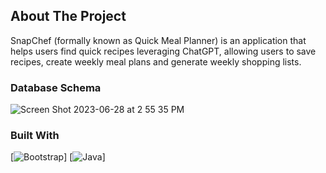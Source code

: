 ## About The Project
SnapChef (formally known as Quick Meal Planner) is an application that helps users find quick recipes leveraging ChatGPT, allowing users to save recipes, create weekly meal plans and generate weekly shopping lists.

### Database Schema
![Screen Shot 2023-06-28 at 2 55 35 PM](https://github.com/mingliu68/quick_meal_planner/assets/66700080/06ebece9-20d7-4954-886a-3e5bf2dc5e60)


### Built With


[![Bootstrap][Bootstrap.com]]
[![Java][Java.com]]



<!-- MARKDOWN LINKS & IMAGES -->
<!-- https://www.markdownguide.org/basic-syntax/#reference-style-links -->
[contributors-shield]: https://img.shields.io/github/contributors/othneildrew/Best-README-Template.svg?style=for-the-badge
[contributors-url]: https://github.com/othneildrew/Best-README-Template/graphs/contributors
[forks-shield]: https://img.shields.io/github/forks/othneildrew/Best-README-Template.svg?style=for-the-badge
[forks-url]: https://github.com/othneildrew/Best-README-Template/network/members
[stars-shield]: https://img.shields.io/github/stars/othneildrew/Best-README-Template.svg?style=for-the-badge
[stars-url]: https://github.com/othneildrew/Best-README-Template/stargazers
[issues-shield]: https://img.shields.io/github/issues/othneildrew/Best-README-Template.svg?style=for-the-badge
[issues-url]: https://github.com/othneildrew/Best-README-Template/issues
[license-shield]: https://img.shields.io/github/license/othneildrew/Best-README-Template.svg?style=for-the-badge
[license-url]: https://github.com/othneildrew/Best-README-Template/blob/master/LICENSE.txt
[linkedin-shield]: https://img.shields.io/badge/-LinkedIn-black.svg?style=for-the-badge&logo=linkedin&colorB=555
[linkedin-url]: https://linkedin.com/in/othneildrew
[product-screenshot]: images/screenshot.png
[Bootstrap.com]: https://img.shields.io/badge/Bootstrap-563D7C?style=for-the-badge&logo=bootstrap&logoColor=white

[Java.com]: [https://img.shields.io/badge/jQuery-0769AD?style=for-the-badge&logo=jquery&logoColor=white](https://img.shields.io/badge/Java-ED8B00?style=for-the-badge&logo=openjdk&logoColor=white)https://img.shields.io/badge/Java-ED8B00?style=for-the-badge&logo=openjdk&logoColor=white

